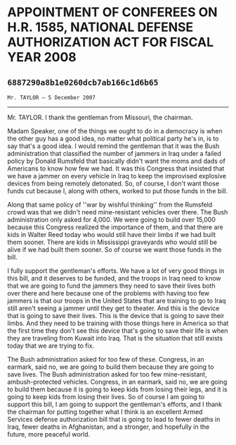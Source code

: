 # APPOINTMENT OF CONFEREES ON H.R. 1585, NATIONAL DEFENSE AUTHORIZATION  ACT FOR FISCAL YEAR 2008
## `6887290a8b1e0260dcb7ab166c1d6b65`
`Mr. TAYLOR — 5 December 2007`

---


Mr. TAYLOR. I thank the gentleman from Missouri, the chairman.

Madam Speaker, one of the things we ought to do in a democracy is 
when the other guy has a good idea, no matter what political party he's 
in, is to say that's a good idea. I would remind the gentleman that it 
was the Bush administration that classified the number of jammers in 
Iraq under a failed policy by Donald Rumsfeld that basically didn't 
want the moms and dads of Americans to know how few we had. It was this 
Congress that insisted that we have a jammer on every vehicle in Iraq 
to keep the improvised explosive devices from being remotely detonated. 
So, of course, I don't want those funds cut because I, along with 
others, worked to put those funds in the bill.

Along that same policy of ''war by wishful thinking'' from the 
Rumsfeld crowd was that we didn't need mine-resistant vehicles over 
there. The Bush administration only asked for 4,000. We were going to 
build over 15,000 because this Congress realized the importance of 
them, and that there are kids in Walter Reed today who would still have 
their limbs if we had built them sooner. There are kids in Mississippi 
graveyards who would still be alive if we had built them sooner. So of 
course we want those funds in the bill.

I fully support the gentleman's efforts. We have a lot of very good 
things in this bill, and it deserves to be funded, and the troops in 
Iraq need to know that we are going to fund the jammers they need to 
save their lives both over there and here because one of the problems 
with having too few jammers is that our troops in the United States 
that are training to go to Iraq still aren't seeing a jammer until they 
get to theater. And this is the device that is going to save their 
lives. This is the device that is going to save their limbs. And they 
need to be training with those things here in America so that the first 
time they don't see this device that's going to save their life is when 
they are traveling from Kuwait into Iraq. That is the situation that 
still exists today that we are trying to fix.

The Bush administration asked for too few of these. Congress, in an 
earmark, said no, we are going to build them because they are going to 
save lives. The Bush administration asked for too few mine-resistant, 
ambush-protected vehicles. Congress, in an earmark, said no, we are 
going to build them because it is going to keep kids from losing their 
legs, and it is going to keep kids from losing their lives. So of 
course I am going to support this bill, I am going to support the 
gentleman's efforts, and I thank the chairman for putting together what 
I think is an excellent Armed Services defense authorization bill that 
is going to lead to fewer deaths in Iraq, fewer deaths in Afghanistan, 
and a stronger, and hopefully in the future, more peaceful world.
